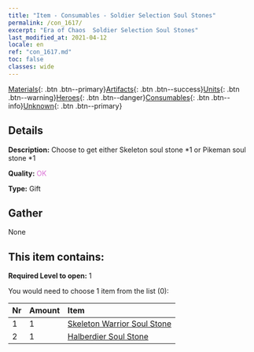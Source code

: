 ```yaml
---
title: "Item - Consumables - Soldier Selection Soul Stones"
permalink: /con_1617/
excerpt: "Era of Chaos  Soldier Selection Soul Stones"
last_modified_at: 2021-04-12
locale: en
ref: "con_1617.md"
toc: false
classes: wide
---
```

 [Materials](/Items/){: .btn .btn--primary}[Artifacts](/Items/Artifacts/){: .btn .btn--success}[Units](/Items/Units/){: .btn .btn--warning}[Heroes](/Items/Heroes/){: .btn .btn--danger}[Consumables](/Items/Consumables/){: .btn .btn--info}[Unknown](/Items/Unknown/){: .btn .btn--primary}

## Details
 **Description:** Choose to get either Skeleton soul stone *1 or Pikeman soul stone *1

 **Quality:** <span style="color: #DA70D6">OK</span>

 **Type:** Gift

## Gather

  None

## This item contains:

 **Required Level to open:** 1

 You would need to choose 1 item from the list (0):

  | Nr | Amount |     Item    |
  |:---|:-------|:------------|
  | 1 | 1 | [Skeleton Warrior Soul Stone](/Items/unt_297/) | 
  | 2 | 1 | [Halberdier Soul Stone](/Items/unt_282/) | 
